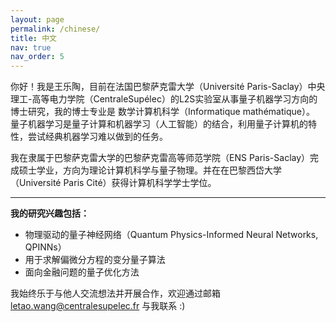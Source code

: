 ```yaml
---
layout: page
permalink: /chinese/
title: 中文
nav: true
nav_order: 5
---
```


你好！我是王乐陶，目前在法国巴黎萨克雷大学（Université Paris-Saclay）中央理工-高等电力学院（CentraleSupélec）的L2S实验室从事量子机器学习方向的博士研究，我的博士专业是 数学计算机科学（Informatique mathématique）。
量子机器学习是量子计算和机器学习（人工智能）的结合，利用量子计算机的特性，尝试经典机器学习难以做到的任务。

我在隶属于巴黎萨克雷大学的巴黎萨克雷高等师范学院（ENS Paris-Saclay）完成硕士学业，方向为理论计算机科学与量子物理。并在在巴黎西岱大学（Université Paris Cité）获得计算机科学学士学位。



---

**我的研究兴趣包括：**
- 物理驱动的量子神经网络（Quantum Physics-Informed Neural Networks, QPINNs）
- 用于求解偏微分方程的变分量子算法
- 面向金融问题的量子优化方法

我始终乐于与他人交流想法并开展合作，欢迎通过邮箱[letao.wang@centralesupelec.fr](mailto:letao.wang@centralesupelec.fr) 与我联系 :)